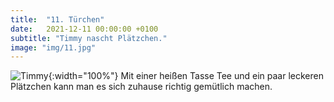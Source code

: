 ```yaml
---
title:  "11. Türchen"
date:   2021-12-11 00:00:00 +0100
subtitle: "Timmy nascht Plätzchen."
image: "img/11.jpg"
---
```


![Timmy](../img/11.jpg){:width="100%"}
Mit einer heißen Tasse Tee und ein paar leckeren Plätzchen kann man es sich zuhause richtig gemütlich machen.